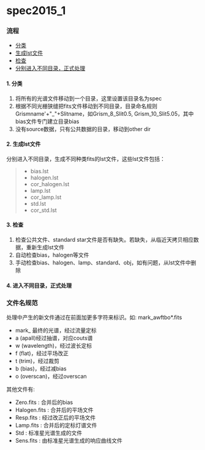 # spec2015_1

### 流程
* [分类](#1-分类)
* [生成lst文件](#2-生成lst文件)
* [检查](#3-检查)
* [分别进入不同目录，正式处理](#4-进入不同目录正式处理)

#### 1. 分类
  1. 将所有的光谱文件移动到一个目录，这里设置该目录名为spec
  2. 根据不同光栅狭缝把fits文件移动到不同目录，目录命名规则Grismname'+"\_"+Slitname，如Grism_8_Slit0.5, Grism_10_Slit5.05，其中bias文件专门建立目录bias
  3. 没有source数据，只有公共数据的目录，移动到other dir

#### 2. 生成lst文件
分别进入不同目录，生成不同种类fits的lst文件，这些lst文件包括：
>  * bias.lst
>  * halogen.lst
>  * cor_halogen.lst
>  * lamp.lst
>  * cor_lamp.lst
>  * std.lst
>  * cor_std.lst

#### 3. 检查
  1. 检查公共文件、standard star文件是否有缺失。若缺失，从临近天拷贝相应数据，重新生成lst文件
  2. 自动检查bias，halogen等文件
  3. 手动检查bias、halogen、lamp、standard、obj，如有问题，从lst文件中删除

#### 4. 进入不同目录，正式处理

### 文件名规范
处理中产生的新文件通过在前面加更多字符来标识。如:
mark_awftbo*.fits
* mark_ 最终的光谱，经过流量定标
* a (apall)经过抽谱，对应couts谱
* w (wavelength)，经过波长定标
* f (flat)，经过平场改正
* t (trim)，经过裁剪
* b (bias)，经过减bias
* o (overscan)，经过overscan

其他文件有:
* Zero.fits : 合并后的bias
* Halogen.fits : 合并后的平场文件
* Resp.fits : 经过改正后的平场文件
* Lamp.fits : 合并后的定标灯谱文件
* Std : 标准星光谱生成的文件
* Sens.fits : 由标准星光谱生成的响应曲线文件

